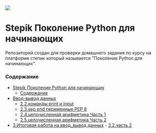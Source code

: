 <kbd>
<image src ="https://stepik.org/media/cache/images/courses/58852/cover_fD4F6NQ/105df27da9ab3a4cbcff70d80ca2b53d.png">
</kbd>

# Stepik Поколение Python для начинающих

Репозиторий создан для проверки домашнего задания по курсу на платформе степик который называется "Поколение Python для начинающих".

### Содержание

- [Stepik Поколение Python для начинающих](#stepik-поколение-python-для-начинающих)
    - [Содержание](#содержание)
- [Ввод-вывод данных](README.md)
    - [2.2.команды print и input](2.2.%D0%BA%D0%BE%D0%BC%D0%B0%D0%BD%D0%B4%D1%8B_print_%D0%B8_input/)
    - [2.3.sep end переменные PEP 8](2.3.sep_end_%D0%BF%D0%B5%D1%80%D0%B5%D0%BC%D0%B5%D0%BD%D0%BD%D1%8B%D0%B5_PEP_8/) 
    - [2.4.целочисленная арифметика Часть 1](2.4.%D1%86%D0%B5%D0%BB%D0%BE%D1%87%D0%B8%D1%81%D0%BB%D0%B5%D0%BD%D0%BD%D0%B0%D1%8F_%D0%B0%D1%80%D0%B8%D1%84%D0%BC%D0%B5%D1%82%D0%B8%D0%BA%D0%B0_%D0%A7%D0%B0%D1%81%D1%82%D1%8C_1/)
    - [2.5.целочисленная арифметика Часть 2](2.5.%D1%86%D0%B5%D0%BB%D0%BE%D1%87%D0%B8%D1%81%D0%BB%D0%B5%D0%BD%D0%BD%D0%B0%D1%8F_%D0%B0%D1%80%D0%B8%D1%84%D0%BC%D0%B5%D1%82%D0%B8%D0%BA%D0%B0_%D0%A7%D0%B0%D1%81%D1%82%D1%8C_2/)
- [3.Итоговая работа на ввод_вывод данных](README.md)
	    - [3.2.часть 2](3.2.%D1%87%D0%B0%D1%81%D1%82%D1%8C_2/)
